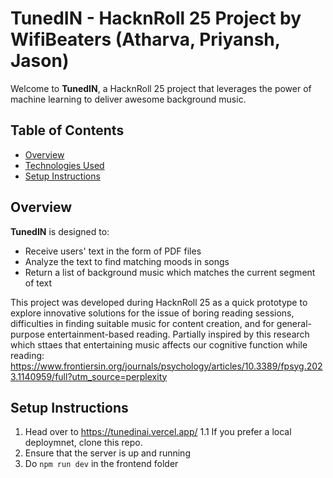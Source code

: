 # TunedIN - HacknRoll 25 Project by WifiBeaters (Atharva, Priyansh, Jason)

Welcome to **TunedIN**, a HacknRoll 25 project that leverages the power of machine learning to deliver awesome background music.

## Table of Contents
- [Overview](#overview)
- [Technologies Used](#technologies-used)
- [Setup Instructions](#setup-instructions)

## Overview
**TunedIN** is designed to:
- Receive users' text in the form of PDF files
- Analyze the text to find matching moods in songs
- Return a list of background music which matches the current segment of text

This project was developed during HacknRoll 25 as a quick prototype to explore innovative solutions for the issue of boring reading sessions, difficulties in finding suitable music for content creation, and for general-purpose entertainment-based reading. Partially inspired by this research which sttaes that entertaining music affects our cognitive function while reading: https://www.frontiersin.org/journals/psychology/articles/10.3389/fpsyg.2023.1140959/full?utm_source=perplexity

## Setup Instructions
1. Head over to https://tunedinai.vercel.app/
1.1 If you prefer a local deploymnet, clone this repo.
2. Ensure that the server is up and running 
3. Do `npm run dev` in the frontend folder
